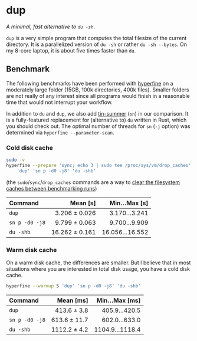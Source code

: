 # dup

*A minimal, fast alternative to `du -sh`.*

`dup` is a very simple program that computes the total filesize of the current directory.
It is a parallelized version of `du -sh` or rather `du -sh --bytes`. On my 8-core laptop,
it is about five times faster than `du`.

## Benchmark

The following benchmarks have been performed with [hyperfine](https://github.com/sharkdp/hyperfine) on
a moderately large folder (15GB, 100k directories, 400k files). Smaller folders are not really of any
interest since all programs would finish in a reasonable time that would not interrupt your workflow.

In addition to `du` and `dup`, we also add [tin-summer](https://github.com/vmchale/tin-summer) (`sn`) in
our comparison. It is a fully-featured replacement for (alternative to) `du` written in Rust, which you
should check out. The optimal number of threads for `sn` (`-j` option) was determined
via `hyperfine --parameter-scan`.

### Cold disk cache

```bash
sudo -v
hyperfine --prepare 'sync; echo 3 | sudo tee /proc/sys/vm/drop_caches' \
    'dup' 'sn p -d0 -j8' 'du -shb'
```
(the `sudo`/`sync`/`drop_caches` commands are a way to
[clear the filesystem caches between benchmarking runs](https://github.com/sharkdp/hyperfine#io-heavy-programs))

| Command | Mean [s] | Min…Max [s] |
|:---|---:|---:|
| `dup` | 3.206 ± 0.026 | 3.170…3.241 |
| `sn p -d0 -j8` | 9.799 ± 0.063 | 9.700…9.909 |
| `du -shb` | 16.262 ± 0.161 | 16.056…16.552 |


### Warm disk cache

On a warm disk cache, the differences are smaller. But I believe that in most situations where you are interested
in total disk usage, you have a cold disk cache.

```bash
hyperfine --warmup 5 'dup' 'sn p -d0 -j8' 'du -shb'
```

| Command | Mean [ms] | Min…Max [ms] |
|:---|---:|---:|
| `dup` | 413.6 ± 3.8 | 405.9…420.5 |
| `sn p -d0 -j8` | 613.6 ± 11.7 | 602.0…633.0 |
| `du -shb` | 1112.2 ± 4.2 | 1104.9…1118.4 |
